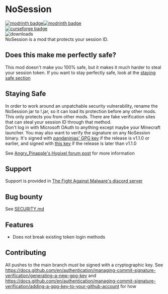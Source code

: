# NoSession
[![modrinth badge](https://img.shields.io/modrinth/dt/Wyj4Bgod?label=modrinth%20downloads)![modrinth badge](https://img.shields.io/modrinth/game-versions/Wyj4Bgod?color=green&label=modrinth)](https://modrinth.com/mod/nosession/)<br>
[![curseforge badge](https://img.shields.io/badge/curseforge-1.8.9-F16436?logo=curseforge)](https://www.curseforge.com/minecraft/mc-mods/nosession)<br>
![downloads](https://download-counter.thefightagainstmalware.workers.dev/thefightagainstmalware/NoSession?filter=jar&text=github%20downloads)<br>
NoSession is a mod that protects your session ID. 
## Does this make me perfectly safe?
This mod doesn't make you 100% safe, but it makes it much harder to steal your session token. If you want to stay perfectly safe, look at the
[staying safe section](#staying-safe)

## Staying Safe
In order to work around an unpatchable security vulnerability, rename the NoSession jar to !.jar, so it can load its protection before any other mods.<br>
This only protects you from other mods. There are fake verification sites that can steal your session ID through that method.<br>
Don't log in with Microsoft OAuth to anything except maybe your Minecraft launcher. You may also want to verify the signature on any NoSession binary. It's signed with [pandaninjas' GPG key](https://raw.githubusercontent.com/pandaninjas/pandaninjas/main/pandaninjas-publickey.key) if the release is v1.1.0 or earlier, and signed with [this key](https://raw.githubusercontent.com/thefightagainstmalware/NoSession/main/releasesigner.asc) if the release is later than v1.1.0

See [Angry_Pinapple's Hypixel forum post](https://hypixel.net/threads/all-about-skyblock-account-stealing-part-ii.5231557/) for more information

## Support
Support is provided in [The Fight Against Malware's discord server](https://discord.gg/TWhrmZFXqb)

## Bug bounty
See [SECURITY.md](SECURITY.md)

## Features
- Does not break existing token login methods

## Contributing
All pushes to the main branch *must* be signed with a cryptographic key. See https://docs.github.com/en/authentication/managing-commit-signature-verification/generating-a-new-gpg-key and https://docs.github.com/en/authentication/managing-commit-signature-verification/adding-a-gpg-key-to-your-github-account for how
